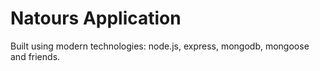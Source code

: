 # Natours Application

Built using modern technologies: node.js, express, mongodb, mongoose and friends.
